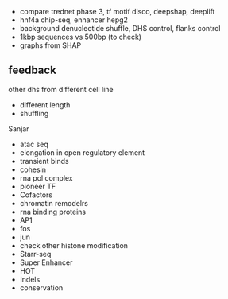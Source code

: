 - compare trednet phase 3, tf motif disco, deepshap, deeplift
- hnf4a chip-seq, enhancer hepg2
- background denucleotide shuffle, DHS control, flanks control
- 1kbp sequences vs 500bp (to check)
- graphs from SHAP

## feedback


other dhs from different cell line
- different length 
- shuffling 











Sanjar
- atac seq
- elongation in open regulatory element
- transient binds 
- cohesin 
- rna pol complex
- pioneer TF 
- Cofactors
- chromatin remodelrs
- rna binding proteins
- AP1
- fos
- jun
- check other histone modification
- Starr-seq
- Super Enhancer
- HOT
- Indels
- conservation